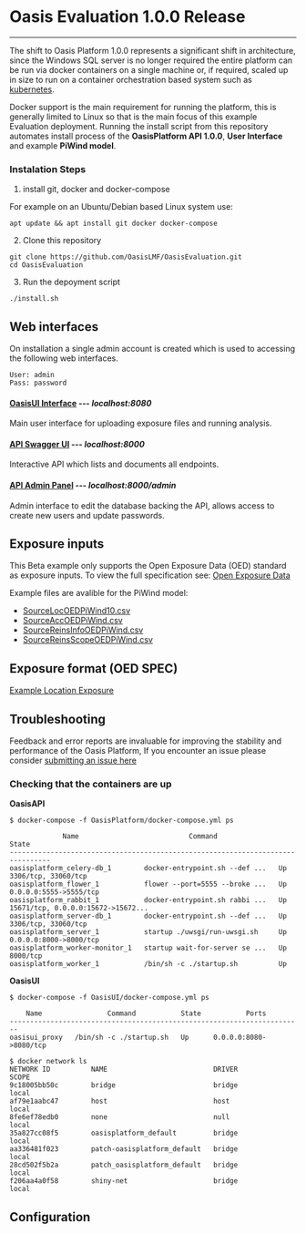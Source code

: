# Oasis Evaluation 1.0.0 Release 
--------------------------------

The shift to Oasis Platform 1.0.0 represents a significant shift in architecture, since the Windows SQL server is no longer required the entire platform can be run via docker containers on a single machine or, if required, scaled up in size to run on a container orchestration based system such as [kubernetes](https://kubernetes.io).

Docker support is the main requirement for running the platform, this is generally limited to Linux so that is the main focus of this example Evaluation deployment. Running the install script from this repository automates install process of the **OasisPlatform API 1.0.0**, **User Interface** and example **PiWind model**. 


### Instalation Steps

1) install git, docker and docker-compose

For example on an Ubuntu/Debian based Linux system use:
```
apt update && apt install git docker docker-compose 
```

 
2) Clone this repository 
```
git clone https://github.com/OasisLMF/OasisEvaluation.git 
cd OasisEvaluation
```
3) Run the depoyment script 
```
./install.sh
```


## Web interfaces 
On installation a single admin account is created which is used to accessing the following web interfaces.

```
User: admin
Pass: password
```



#### [OasisUI Interface](http://localhost:8080) --- *localhost:8080* 
Main user interface for uploading exposure files and running analysis.


#### [API Swagger UI](http://localhost:8000/) --- *localhost:8000*
Interactive API which lists and documents all endpoints. 
#### [API Admin Panel](http://localhost:8000/admin) --- *localhost:8000/admin*
Admin interface to edit the database backing the API, allows access to create new users and update passwords.


## Exposure inputs

This Beta example only supports the Open Exposure Data (OED) standard as exposure inputs. To view the full specification see:  [Open Exposure Data](https://github.com/Simplitium/OED)

Example files are avalible for the PiWind model:

* [SourceLocOEDPiWind10.csv](https://raw.githubusercontent.com/OasisLMF/OasisEvaluation/master/example_files/SourceLocOEDPiWind10.csv?token=AJbotaz-o8d1bp01mc3hSHdokCrXQpxAks5cboSvwA)
* [SourceAccOEDPiWind.csv](https://raw.githubusercontent.com/OasisLMF/OasisEvaluation/master/example_files/SourceAccOEDPiWind.csv?token=AJbotXImZFbEH21jJP8yd6CxCULvTkQSks5cboSywA)
* [SourceReinsInfoOEDPiWind.csv](https://raw.githubusercontent.com/OasisLMF/OasisEvaluation/master/example_files/SourceReinsInfoOEDPiWind.csv?token=AJbotVOYhdlth1bALv-qrw9neW0iU8osks5cboS3wA)
* [SourceReinsScopeOEDPiWind.csv](https://raw.githubusercontent.com/OasisLMF/OasisEvaluation/master/example_files/SourceReinsScopeOEDPiWind.csv?token=AJbotdVn3Jxvlf0l4ZWy1Y76btVtxT-gks5cboS6wA)


## Exposure format (OED SPEC)
[Example Location Exposure]()


## Troubleshooting 
Feedback and error reports are invaluable for improving the stability and performance of the Oasis Platform, If you encounter an issue please consider [submitting an issue here](https://github.com/OasisLMF/OasisPlatform/issues)

### Checking that the containers are up


**OasisAPI**
```
$ docker-compose -f OasisPlatform/docker-compose.yml ps

             Name                           Command               State   
--------------------------------------------------------------------------------
oasisplatform_celery-db_1        docker-entrypoint.sh --def ...   Up      3306/tcp, 33060/tcp                                                                       
oasisplatform_flower_1           flower --port=5555 --broke ...   Up      0.0.0.0:5555->5555/tcp                                                                    
oasisplatform_rabbit_1           docker-entrypoint.sh rabbi ...   Up      15671/tcp, 0.0.0.0:15672->15672...
oasisplatform_server-db_1        docker-entrypoint.sh --def ...   Up      3306/tcp, 33060/tcp                                                                       
oasisplatform_server_1           startup ./uwsgi/run-uwsgi.sh     Up      0.0.0.0:8000->8000/tcp                                                                    
oasisplatform_worker-monitor_1   startup wait-for-server se ...   Up      8000/tcp                                                                                  
oasisplatform_worker_1           /bin/sh -c ./startup.sh          Up   
```

**OasisUI**
```
$ docker-compose -f OasisUI/docker-compose.yml ps

    Name                Command           State           Ports         
------------------------------------------------------------------------
oasisui_proxy   /bin/sh -c ./startup.sh   Up      0.0.0.0:8080->8080/tcp

```

```
$ docker network ls
NETWORK ID          NAME                          DRIVER              SCOPE
9c18005bb50c        bridge                        bridge              local
af79e1aabc47        host                          host                local
8fe6ef78edb0        none                          null                local
35a827cc08f5        oasisplatform_default         bridge              local
aa336481f023        patch-oasisplatform_default   bridge              local
28cd502f5b2a        patch_oasisplatform_default   bridge              local
f206aa4a0f58        shiny-net                     bridge              local
```









## Configuration 
